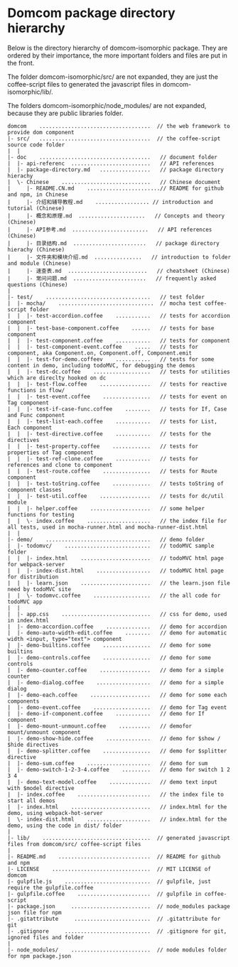 # Domcom package directory hierarchy

  Below is the directory hierarchy of domcom-isomorphic package. They are ordered by their importance, the more important folders and files are put in the front.

  The folder domcom-isomorphic/src/ are not expanded, they are just the coffee-script files to generated the javascript files in domcom-isomorphic/lib/.

  The folders domcom-isomorphic/node_modules/ are not expanded, because they are public libraries folder.

    domcom    ...................................  // the web framework to provide dom component
    |- src/   ...................................  // the coffee-script source code folder
    |  |
    |- doc    ...................................   // document folder
    |  |- api-referenc  .........................   // API references
    |  |- package-directory.md   ................   // package directory hierachy
    |  \- Chinese    ............................   // Chinese document
    |     |- README.CN.md    .......................// README for github and npm, in Chinese
    |     |- 介绍和辅导教程.md    ................. // introduction and tutorial (Chinese)
    |     |- 概念和原理.md  .....................   // Concepts and theory (Chinese)
    |     |- API参考.md  ........................   // API references (Chinese)
    |     |- 目录结构.md  .......................   // package directory hierachy (Chinese)
    |     |- 文件夹和模块介绍.md  ...............   // introduction to folder and module (Chinese)
    |     |- 速查表.md  .........................   // cheatsheet (Chinese)
    |     |- 常问问题.md  .......................   // frequently asked questions (Chinese)
    |
    |- test/    .................................   // test folder
    |  |- mocha/    ..............................  // mocha test coffee-script folder
    |  |  |- test-accordion.coffee    ...........   // tests for accordion component
    |  |  |- test-base-component.coffee    ......   // tests for base component
    |  |  |- test-component.coffee    ...........   // tests for component
    |  |  |- test-component-event.coffee    .....   // tests for component, aka Component.on, Component.off, Component.emit
    |  |  |- test-for-demo.coffeev    ...........   // tests for some content in demo, including todoMVC, for debugging the demos
    |  |  |- test-dc.coffee    ..................   // tests for utilities which are direclty hooked on dc
    |  |  |- test-flow.coffee    ................   // tests for reactive functions in flow/
    |  |  |- test-event.coffee    ...............   // tests for event on Tag component
    |  |  |- test-if-case-func.coffee    ........   // tests for If, Case and Func component
    |  |  |- test-list-each.coffee    ...........   // tests for List, Each component
    |  |  |- test-directive.coffee    ...........   // tests for the directives
    |  |  |- test-property.coffee    ............   // tests for properties of Tag component
    |  |  |- test-ref-clone.coffee    ...........   // tests for references and clone to component
    |  |  |- test-route.coffee    ...............   // tests for Route component
    |  |  |- test-toString.coffee    ............   // tests toString of component classes
    |  |  |- test-util.coffee    ................   // tests for dc/util module
    |  |  |- helper.coffee    ...................   // some helper functions for testing
    |  |  \- index.coffee    ....................   // the index file for all tests, used in mocha-runner.html and mocha-runner-dist.html
    |  |
    |- demo/    .................................   // demo folder
    |  |- todomvc/    ...........................   // todoMVC sample folder
    |  |  |- index.html    ......................   // todoMVC html page for webpack-server
    |  |  |- index-dist.html    .................   // todoMVC html page for distribution
    |  |  |- learn.json    ......................   // the learn.json file need by todoMVC site
    |  |  \- todomvc.coffee    ..................   // the all code for todoMVC app
    |  |
    |  |- app.css    ............................   // css for demo, used in index.html
    |  |- demo-accordion.coffee    ..............   // demo for accordion
    |  |- demo-auto-width-edit.coffee    ........   // demo for automatic width <input, type="text"> component
    |  |- demo-builtins.coffee    ...............   // demo for some builtins
    |  |- demo-controls.coffee    ...............   // demo for some controls
    |  |- demo-counter.coffee    ................   // demo for a simple counter
    |  |- demo-dialog.coffee    .................   // demo for a simple dialog
    |  |- demo-each.coffee    ...................   // demo for some each components
    |  |- demo-event.coffee    ..................   // demo for Tag event
    |  |- demo-if-component.coffee    ...........   // demo for If component
    |  |- demo-mount-unmount.coffee    ..........   // demofor mount/unmount component
    |  |- demo-show-hide.coffee    ..............   // demo for $show / $hide directives
    |  |- demo-splitter.coffee    ...............   // demo for $splitter directive
    |  |- demo-sum.coffee    ....................   // demo for sum
    |  |- demo-switch-1-2-3-4.coffee    .........   // demo for switch 1 2 3 4
    |  |- demo-text-model.coffee    .............   // demo text input with $model directive
    |  |- index.coffee    .......................   // the index file to start all demos
    |  |- index.html    .........................   // index.html for the demo, using webpack-hot-server
    |  \- index-dist.html    ....................   // index.html for the demo, using the code in dist/ folder
    |
    |- lib/    ..................................  // generated javascript files from domcom/src/ coffee-script files
    |
    |- README.md    .............................  // README for github and npm
    |- LICENSE    ...............................  // MIT LICENSE of domcom
    |- gulpfile.js    ...........................  // gulpfile, just require the gulpfile.coffee
    |- gulpfile.coffee    .......................  // gulpfile in coffee-script
    |- package.json     .........................  // node_modules package json file for npm
    |- .gitattribute     ........................  // .gitattribute for git
    |- .gitignore     ...........................  // .gitignore for git, ignored files and folder
    |
    |- node_modules/    .........................  // node modules folder for npm package.json

